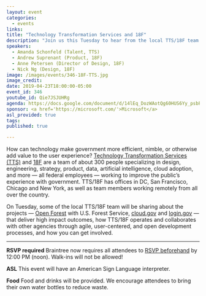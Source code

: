 ```yaml
---
layout: event
categories:
  - events
links:
title: "Technology Transformation Services and 18F"
description: "Join us this Tuesday to hear from the local TTS/18F team about some projects (Open Forest with U.S. Forest Service, cloud.gov, and login.gov) that deliver high impact outcomes, how TTS/18F operates and collaborates with other agencies through agile, user-centered, and open development processes, and how you can get involved."
speakers:
  - Amanda Schonfeld (Talent, TTS)
  - Andrew Suprenant (Product, 18F)
  - Anne Petersen (Director of Design, 18F)
  - Nick Ng (Design, 18F)
image: /images/events/346-18F-TTS.jpg
image_credit:
date: 2019-04-23T18:00:00-05:00
event_id: 346
youtube_id: Qie7JSJUHRg
agenda: https://docs.google.com/document/d/14lEq_DozWAotQg60HUS6Yy_psbPRapNUJ9P_jFyftFA/edit?usp=sharing
sponsor: <a href='https://microsoft.com/'>Microsoft</a>
asl_provided: true
tags:
published: true

---
```


How can technology make government more efficient, nimble, or otherwise add value to the user experience? [Technology Transformation Services (TTS)](https://www.gsa.gov/about-us/organization/federal-acquisition-service/technology-transformation-services) and [18F](https://18f.gsa.gov/) are a team of about 300 people specializing in design, engineering, strategy, product, data, artificial intelligence, cloud adoption, and more — all federal employees — working to improve the public’s experience with government. TTS/18F has offices in DC, San Francisco, Chicago and New York, as well as team members working remotely from all over the country.

On Tuesday, some of the local TTS/18F team will be sharing about the projects — [Open Forest](https://openforest.fs.usda.gov/) with U.S. Forest Service, [cloud.gov](https://cloud.gov/) and [login.gov](https://login.gov/) — that deliver high impact outcomes, how TTS/18F operates and collaborates with other agencies through agile, user-centered, and open development processes, and how you can get involved.


---

**RSVP required** Braintree now requires all attendees to [RSVP beforehand]({{site.rsvp_url}}) by 12:00 PM (noon). Walk-ins will not be allowed!

**ASL** This event will have an American Sign Language interpreter.

**Food** Food and drinks will be provided. We encourage attendees to bring their own water bottles to reduce waste.
